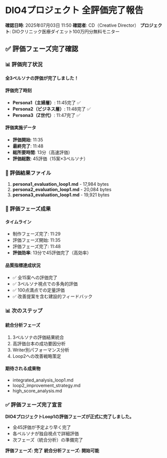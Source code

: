 # DIO4プロジェクト 全評価完了報告

**確認日時**: 2025年07月03日 11:50
**確認者**: CD（Creative Director）
**プロジェクト**: DIOクリニック医療ダイエット100万円分無料モニター

## ✅ 評価フェーズ完了確認

### 📊 評価完了状況
**全3ペルソナの評価が完了しました！**

#### 評価完了時刻
- **Persona1（主婦層）**: 11:45完了 ✅
- **Persona2（ビジネス層）**: 11:48完了 ✅
- **Persona3（Z世代）**: 11:47完了 ✅

#### 評価実施データ
- **評価開始**: 11:35
- **最終完了**: 11:48
- **総所要時間**: 13分（高速評価）
- **評価総数**: 45評価（15案×3ペルソナ）

### 📁 評価結果ファイル
1. **persona1_evaluation_loop1.md** - 17,984 bytes
2. **persona2_evaluation_loop1.md** - 20,084 bytes  
3. **persona3_evaluation_loop1.md** - 19,921 bytes

### 🎯 評価フェーズ成果

#### タイムライン
- 制作フェーズ完了: 11:29
- 評価フェーズ開始: 11:35
- 評価フェーズ完了: 11:48
- **評価効率**: 13分で45評価完了（高効率）

#### 品質指標達成状況
- ✅ 全15案への評価完了
- ✅ 3ペルソナ視点での多角的評価
- ✅ 100点満点での定量評価
- ✅ 改善提案を含む建設的フィードバック

### 📊 次のステップ

#### 統合分析フェーズ
1. 3ペルソナの評価結果統合
2. 高評価台本の成功要因分析
3. Writer別パフォーマンス分析
4. Loop2への改善戦略策定

#### 期待される成果物
- integrated_analysis_loop1.md
- loop2_improvement_strategy.md
- high_score_analysis.md

### ✅ 評価フェーズ完了宣言

**DIO4プロジェクトLoop1の評価フェーズが正式に完了しました。**

- 全45評価が予定より早く完了
- 各ペルソナが独自視点で詳細評価
- 次フェーズ（統合分析）の準備完了

**評価フェーズ: 完了**
**統合分析フェーズ: 開始可能**